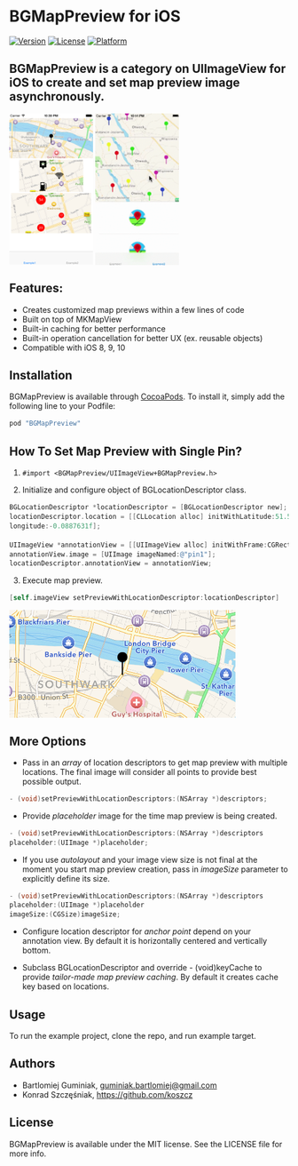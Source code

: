 # BGMapPreview for iOS

[![Version](https://img.shields.io/cocoapods/v/BGMapPreview.svg?style=flat)](http://cocoapods.org/pods/BGMapPreview)
[![License](https://img.shields.io/cocoapods/l/BGMapPreview.svg?style=flat)](http://cocoapods.org/pods/BGMapPreview)
[![Platform](https://img.shields.io/cocoapods/p/BGMapPreview.svg?style=flat)](http://cocoapods.org/pods/BGMapPreview)

## BGMapPreview is a category on UIImageView for iOS to create and set map preview image asynchronously.

<img src = "Images/Example_1.png" width="30%" height="30%" align="middle"/>
<img src = "Images/Example_2.gif" width="30%" height="30%" align="middle"/>


## Features:
* Creates customized map previews within a few lines of code
* Built on top of MKMapView
* Built-in caching for better performance
* Built-in operation cancellation for better UX (ex. reusable objects)
* Compatible with iOS 8, 9, 10

## Installation

BGMapPreview is available through [CocoaPods](http://cocoapods.org). To install
it, simply add the following line to your Podfile:

```ruby
pod "BGMapPreview"
```

## How To Set Map Preview with Single Pin?

1) ``` #import <BGMapPreview/UIImageView+BGMapPreview.h> ```

2) Initialize and configure object of BGLocationDescriptor class.
```objective-c
BGLocationDescriptor *locationDescriptor = [BGLocationDescriptor new];
locationDescriptor.location = [[CLLocation alloc] initWithLatitude:51.5057879f 
longitude:-0.0887631f];

UIImageView *annotationView = [[UIImageView alloc] initWithFrame:CGRectMake(0, 0, 32.f, 32.f)];
annotationView.image = [UIImage imageNamed:@"pin1"];
locationDescriptor.annotationView = annotationView;
``` 

3) Execute map preview.
```objective-c
[self.imageView setPreviewWithLocationDescriptor:locationDescriptor]
```
<img src = "Images/mapPreviewExample1.png" align="middle"/>

## More Options

* Pass in an *array* of location descriptors to get map preview with multiple locations. The final image will consider all points to provide best possible output.
```objective-c
- (void)setPreviewWithLocationDescriptors:(NSArray *)descriptors;
```

* Provide *placeholder* image for the time map preview is being created.
```objective-c
- (void)setPreviewWithLocationDescriptors:(NSArray *)descriptors
placeholder:(UIImage *)placeholder;
```
* If you use *autolayout* and your image view size is not final at the moment you start map preview creation, pass in *imageSize* parameter to explicitly define its size.
```objective-c
- (void)setPreviewWithLocationDescriptors:(NSArray *)descriptors
placeholder:(UIImage *)placeholder
imageSize:(CGSize)imageSize;
```
* Configure location descriptor for *anchor point* depend on your annotation view. By default it is horizontally centered and vertically bottom.

* Subclass BGLocationDescriptor and override - (void)keyCache to provide *tailor-made map preview caching*. By default it creates cache key based on locations.

## Usage

To run the example project, clone the repo, and run example target.


## Authors

* Bartlomiej Guminiak, guminiak.bartlomiej@gmail.com
* Konrad Szczęśniak, https://github.com/koszcz

## License

BGMapPreview is available under the MIT license. See the LICENSE file for more info.
